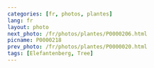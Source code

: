 ```yaml
---
categories: [fr, photos, plantes]
lang: fr
layout: photo
next_photo: /fr/photos/plantes/P0000206.html
picname: P0000218
prev_photo: /fr/photos/plantes/P0000020.html
tags: [Elefantenberg, Tree]
---
```

